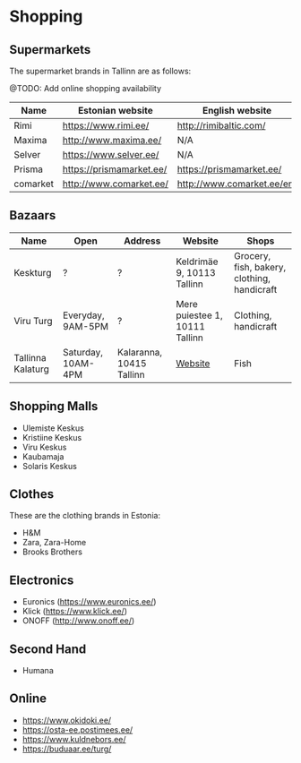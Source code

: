 # Shopping

## Supermarkets

The supermarket brands in Tallinn are as follows:

@TODO: Add online shopping availability

| Name | Estonian website | English website |
| ---- | --- | --- |
| Rimi | https://www.rimi.ee/ | http://rimibaltic.com/ |
| Maxima | http://www.maxima.ee/ | N/A |
| Selver | https://www.selver.ee/ | N/A |
| Prisma | https://prismamarket.ee/ | https://prismamarket.ee/ |
| comarket | http://www.comarket.ee/ | http://www.comarket.ee/en/ |

## Bazaars

| Name | Open | Address | Website | Shops |
| -- | -- | -- | -- | -- |
| Keskturg | ? | ? | Keldrimäe 9, 10113 Tallinn | Grocery, fish, bakery, clothing, handicraft |
| Viru Turg | Everyday, 9AM-5PM | ? | Mere puiestee 1, 10111 Tallinn | Clothing, handicraft |
| Tallinna Kalaturg | Saturday, 10AM-4PM | Kalaranna, 10415 Tallinn  | [Website](http://www.tallinnaturud.ee/kalaturg/asukoht-kontakt/) | Fish |



## Shopping Malls

- Ulemiste Keskus
- Kristiine Keskus
- Viru Keskus
- Kaubamaja
- Solaris Keskus

## Clothes
These are the clothing brands in Estonia:
- H&M
- Zara, Zara-Home
- Brooks Brothers

## Electronics
- Euronics (https://www.euronics.ee/)
- Klick (https://www.klick.ee/)
- ONOFF (http://www.onoff.ee/)

## Second Hand
- Humana

## Online
* https://www.okidoki.ee/
* https://osta-ee.postimees.ee/
* https://www.kuldnebors.ee/
* https://buduaar.ee/turg/


